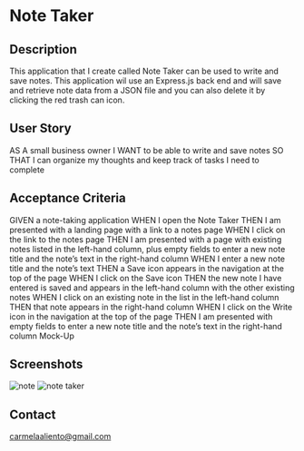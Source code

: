 # Note Taker

## Description
This application that I create called Note Taker can be used to write and save notes. This application wil use an Express.js back end and will save and retrieve note data from a JSON file and you can also delete it by clicking the red trash can icon. 

## User Story
AS A small business owner
I WANT to be able to write and save notes
SO THAT I can organize my thoughts and keep track of tasks I need to complete

## Acceptance Criteria
GIVEN a note-taking application
WHEN I open the Note Taker
THEN I am presented with a landing page with a link to a notes page
WHEN I click on the link to the notes page
THEN I am presented with a page with existing notes listed in the left-hand column, plus empty fields to enter a new note title and the note’s text in the right-hand column
WHEN I enter a new note title and the note’s text
THEN a Save icon appears in the navigation at the top of the page
WHEN I click on the Save icon
THEN the new note I have entered is saved and appears in the left-hand column with the other existing notes
WHEN I click on an existing note in the list in the left-hand column
THEN that note appears in the right-hand column
WHEN I click on the Write icon in the navigation at the top of the page
THEN I am presented with empty fields to enter a new note title and the note’s text in the right-hand column
Mock-Up

## Screenshots
![note](https://user-images.githubusercontent.com/115947835/213617814-f40a0010-3ce4-4a3c-8b17-5a62dcf2f754.PNG)
![note taker](https://user-images.githubusercontent.com/115947835/213617820-a95cb3d7-f794-41d3-a511-4ac5f7b56af1.PNG)



## Contact
carmelaaliento@gmail.com
